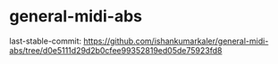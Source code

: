 # general-midi-abs
last-stable-commit: https://github.com/ishankumarkaler/general-midi-abs/tree/d0e5111d29d2b0cfee99352819ed05de75923fd8